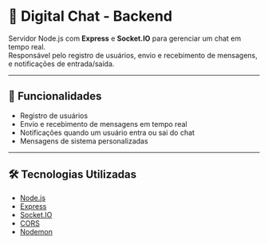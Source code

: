 # 💬 Digital Chat - Backend

Servidor Node.js com **Express** e **Socket.IO** para gerenciar um chat em tempo real.  
Responsável pelo registro de usuários, envio e recebimento de mensagens, e notificações de entrada/saída.

---

## 🚀 Funcionalidades

- Registro de usuários
- Envio e recebimento de mensagens em tempo real
- Notificações quando um usuário entra ou sai do chat
- Mensagens de sistema personalizadas

---

## 🛠 Tecnologias Utilizadas

- [Node.js](https://nodejs.org/)
- [Express](https://expressjs.com/)
- [Socket.IO](https://socket.io/)
- [CORS](https://www.npmjs.com/package/cors)
- [Nodemon](https://www.npmjs.com/package/nodemon)

